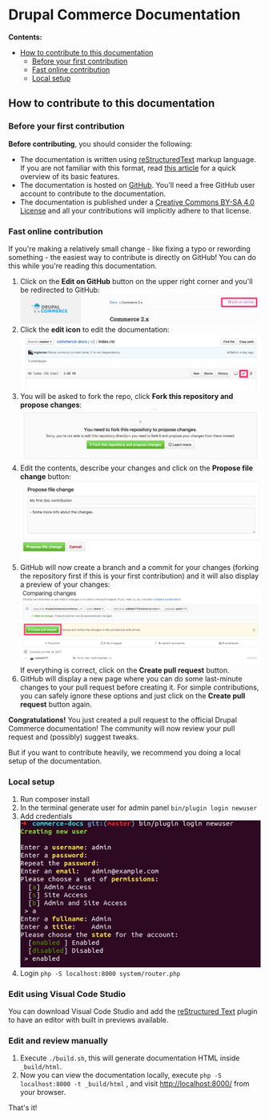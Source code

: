 # Drupal Commerce Documentation

**Contents:**
- [How to contribute to this documentation](#how-to-contribute-to-this-documentation)
  - [Before your first contribution](#before-your-first-contribution)
  - [Fast online contribution](#fast-online-contribution)
  - [Local setup](#local-setup)

## How to contribute to this documentation

### Before your first contribution

**Before contributing**, you should consider the following:
- The documentation is written using [reStructuredText](http://docutils.sourceforge.net/rst.html) markup language. If you are not familiar with this format, read [this article](https://symfony.com/doc/current/contributing/documentation/format.html) for a quick overview of its basic features.
- The documentation is hosted on [GitHub](https://github.com). You'll need a free GitHub user account to contribute to the documentation.
- The documentation is published under a [Creative Commons BY-SA 4.0 License](https://github.com/drupalcommerce/commerce-docs/blob/master/LICENSE) and all your contributions will implicitly adhere to that license.

### Fast online contribution

If you're making a relatively small change - like fixing a typo or rewording something - the easiest way to contribute is directly on GitHub! You can do this while you're reading this documentation.

1. Click on the **Edit on GitHub** button on the upper right corner and you'll be redirected to GitHub: ![GitHub edit](./images/contributing/github-edit.png)
2. Click the **edit icon** to edit the documentation: ![GitHub icon edit](./images/contributing/github-doc-icon-edit.png)
3. You will be asked to fork the repo, click **Fork this repository and propose changes**: ![GitHub doc fork](./images/contributing/github-doc-fork.png)
4. Edit the contents, describe your changes and click on the **Propose file change** button: ![GitHub doc propose change](./images/contributing/github-doc-propose-change.png)
5. GitHub will now create a branch and a commit for your changes (forking the repository first if this is your first contribution) and it will also display a preview of your changes: ![GitHub doc create pull request](./images/contributing/github-doc-create-pr.png)If everything is correct, click on the **Create pull request** button.
6. GitHub will display a new page where you can do some last-minute changes to your pull request before creating it. For simple contributions, you can safely ignore these options and just click on the **Create pull request** button again.

**Congratulations!** You just created a pull request to the official Drupal Commerce documentation! The community will now review your pull request and (possibly) suggest tweaks.

But if you want to contribute heavily, we recommend you doing a local setup of the documentation.

### Local setup
1. Run composer install 
7. In the terminal generate user for admin panel `bin/plugin login newuser`
8. Add credentials 
![Adding Credentials](admin_grav.png)
9. Login `php -S localhost:8000 system/router.php`

### Edit using Visual Code Studio
You can download Visual Code Studio and add the [reStructured Text](https://marketplace.visualstudio.com/items?itemName=lextudio.restructuredtext) plugin to have an editor with built in previews available.

### Edit and review manually
1. Execute `./build.sh`, this will generate documentation HTML inside `_build/html`.
2. Now you can view the documentation locally, execute `php -S localhost:8000 -t _build/html` , and visit [http://localhost:8000/](http://localhost:8000/) from your browser.

That's it!